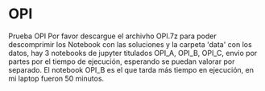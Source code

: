 # OPI
Prueba OPI
Por favor descargue el archivho OPI.7z para poder descomprimir los Notebook con las soluciones y la carpeta 'data' con los datos, hay 3 notebooks de jupyter titulados OPI_A, OPI_B, OPI_C, envio por partes por el tiempo de ejecución, esperando se puedan valorar por separado. El notebook OPI_B es el que tarda más tiempo en ejecución, en mi laptop fueron 50 minutos.
